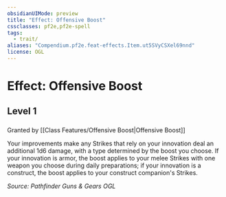 ```yaml
---
obsidianUIMode: preview
title: "Effect: Offensive Boost"
cssclasses: pf2e,pf2e-spell
tags:
  - trait/
aliases: "Compendium.pf2e.feat-effects.Item.ut5SVyCSXel69nnd"
license: OGL
---
```

# Effect: Offensive Boost
## Level 1
### 






Granted by [[Class Features/Offensive Boost|Offensive Boost]]

Your improvements make any Strikes that rely on your innovation deal an additional 1d6 damage, with a type determined by the boost you choose. If your innovation is armor, the boost applies to your melee Strikes with one weapon you choose during daily preparations; if your innovation is a construct, the boost applies to your construct companion's Strikes.

*Source: Pathfinder Guns & Gears*
*OGL*